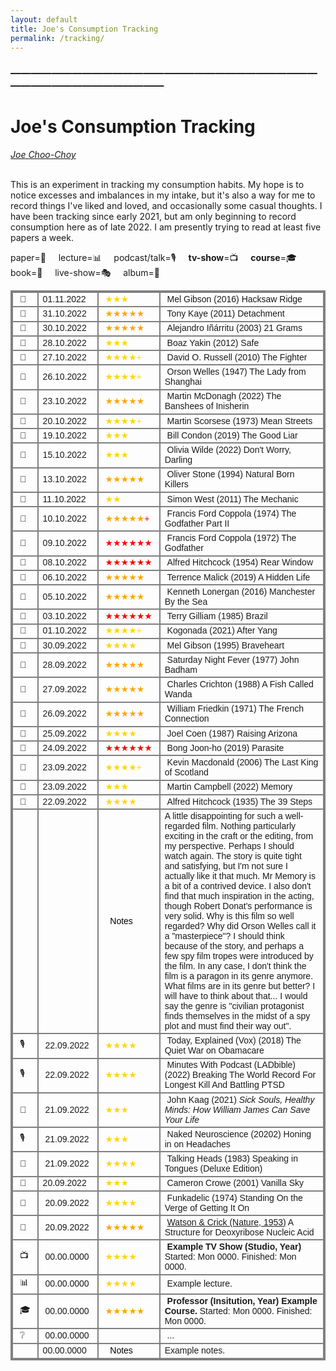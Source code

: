 ```yaml
---
layout: default
title: Joe's Consumption Tracking
permalink: /tracking/
---
```

<!-- <h1 class="mt-5" itemprop="name headline">{{ page.title | escape }}</h1> -->
<!-- <a href="#test_linked_text">Test link.</a> -->

### —————————————————————————————————————————————
# Joe's Consumption Tracking
<i><a href="https://jchooch.github.io/"> Joe Choo-Choy </a></i>
<br>
<br>

This is an experiment in tracking my consumption habits. My hope is to notice excesses and imbalances in my intake, but it's also a way for me to record things I've liked and loved, and occasionally some casual thoughts. I have been tracking since early 2021, but am only beginning to record consumption here as of late 2022. I am presently trying to read at least five papers a week.

paper=📄 &nbsp;&nbsp;&nbsp;
lecture=📊 &nbsp;&nbsp;&nbsp;
podcast/talk=🎙️ &nbsp;&nbsp;&nbsp;
<b>tv-show</b>=📺 &nbsp;&nbsp;&nbsp;
<b>course</b>=🎓 &nbsp;&nbsp;&nbsp;
book=📖 &nbsp;&nbsp;&nbsp;
live-show=🎭 &nbsp;&nbsp;&nbsp;
album=💽 &nbsp;&nbsp;&nbsp;
<br>

<html>
<style>
table, th, td {
  border: 2px solid gray;
  border-collapse: collapse;
}
</style>

<table class="mt-3" style="font-family:tahoma,sans-serif; font-size:14px;">
      <tr>
        <td>&nbsp;🎥&nbsp;</td>
        <td style="min-width:80px">01.11.2022</td>
      <td style="min-width:80px;color:gold;">&nbsp;★★★</td>
        <td>&nbsp;Mel Gibson (2016) Hacksaw Ridge</td>
      </tr>
      <tr>
        <td>&nbsp;🎥&nbsp;</td>
        <td style="min-width:80px">31.10.2022</td>
      <td style="min-width:80px;color:orange;">&nbsp;★★★★★</td>
        <td>&nbsp;Tony Kaye (2011) Detachment</td>
      </tr>
      <tr>
        <td>&nbsp;🎥&nbsp;</td>
        <td style="min-width:80px">30.10.2022</td>
      <td style="min-width:80px;color:orange;">&nbsp;★★★★★</td>
        <td>&nbsp;Alejandro Iñárritu (2003) 21 Grams</td>
      </tr>
      <tr>
        <td>&nbsp;🎥&nbsp;</td>
        <td style="min-width:80px">28.10.2022</td>
      <td style="min-width:80px;color:gold;">&nbsp;★★★</td>
        <td>&nbsp;Boaz Yakin (2012) Safe</td>
      </tr>
      <tr>
        <td>&nbsp;🎥&nbsp;</td>
        <td style="min-width:80px">27.10.2022</td>
      <td style="min-width:80px;color:gold;">&nbsp;★★★★+</td>
        <td>&nbsp;David O. Russell (2010) The Fighter</td>
      </tr>
      <tr>
        <td>&nbsp;🎥&nbsp;</td>
        <td style="min-width:80px">26.10.2022</td>
      <td style="min-width:80px;color:gold;">&nbsp;★★★★+</td>
        <td>&nbsp;Orson Welles (1947) The Lady from Shanghai</td>
      </tr>
      <tr>
        <td>&nbsp;🎥&nbsp;</td>
        <td style="min-width:80px">23.10.2022</td>
      <td style="min-width:80px;color:orange;">&nbsp;★★★★★</td>
        <td>&nbsp;Martin McDonagh (2022) The Banshees of Inisherin</td>
      </tr>
      <tr>
        <td>&nbsp;🎥&nbsp;</td>
        <td style="min-width:80px">20.10.2022</td>
      <td style="min-width:80px;color:gold;">&nbsp;★★★★+</td>
        <td>&nbsp;Martin Scorsese (1973) Mean Streets</td>
      </tr>
      <tr>
        <td>&nbsp;🎥&nbsp;</td>
        <td style="min-width:80px">19.10.2022</td>
      <td style="min-width:80px;color:gold;">&nbsp;★★★</td>
        <td>&nbsp;Bill Condon (2019) The Good Liar</td>
      </tr>
      <tr>
        <td>&nbsp;🎥&nbsp;</td>
        <td style="min-width:80px">15.10.2022</td>
      <td style="min-width:80px;color:gold;">&nbsp;★★★</td>
        <td>&nbsp;Olivia Wilde (2022) Don't Worry, Darling</td>
      </tr>
      <tr>
        <td>&nbsp;🎥&nbsp;</td>
        <td style="min-width:80px">13.10.2022</td>
      <td style="min-width:80px;color:orange;">&nbsp;★★★★★</td>
        <td>&nbsp;Oliver Stone (1994) Natural Born Killers</td>
      </tr>
      <tr>
        <td>&nbsp;🎥&nbsp;</td>
        <td style="min-width:80px">11.10.2022</td>
      <td style="min-width:80px;color:gold;">&nbsp;★★</td>
        <td>&nbsp;Simon West (2011) The Mechanic</td>
      </tr>
      <tr>
        <td>&nbsp;🎥&nbsp;</td>
        <td style="min-width:80px">10.10.2022</td>
      <td style="min-width:80px;">&nbsp;<span style="color:orange">★★★★★</span><span style="color:red">+</span></td>
        <td>&nbsp;Francis Ford Coppola (1974) The Godfather Part II</td>
      </tr>
      <tr>
        <td>&nbsp;🎥&nbsp;</td>
        <td style="min-width:80px">09.10.2022</td>
      <td style="min-width:80px;color:red;">&nbsp;★★★★★★&nbsp;</td>
        <td>&nbsp;Francis Ford Coppola (1972) The Godfather</td>
      </tr>
      <tr>
        <td>&nbsp;🎥&nbsp;</td>
        <td style="min-width:80px">08.10.2022</td>
      <td style="min-width:80px;color:red;">&nbsp;★★★★★★&nbsp;</td>
        <td>&nbsp;Alfred Hitchcock (1954) Rear Window</td>
      </tr>
      <tr>
        <td>&nbsp;🎥&nbsp;</td>
        <td style="min-width:80px">06.10.2022</td>
      <td style="min-width:80px;color:orange;">&nbsp;★★★★★</td>
        <td>&nbsp;Terrence Malick (2019) A Hidden Life</td>
      </tr>
      <tr>
        <td>&nbsp;🎥&nbsp;</td>
        <td style="min-width:80px">05.10.2022</td>
      <td style="min-width:80px;color:orange;">&nbsp;★★★★★</td>
        <td>&nbsp;Kenneth Lonergan (2016) Manchester By the Sea</td>
      </tr>
      <tr>
        <td>&nbsp;🎥&nbsp;</td>
        <td style="min-width:80px">03.10.2022</td>
      <td style="min-width:80px;color:red;">&nbsp;★★★★★★&nbsp;</td>
        <td>&nbsp;Terry Gilliam (1985) Brazil</td>
      </tr>
      <tr>
        <td>&nbsp;🎥&nbsp;</td>
        <td style="min-width:80px">01.10.2022</td>
      <td style="min-width:80px;color:gold;">&nbsp;★★★★+</td>
        <td>&nbsp;Kogonada (2021) After Yang</td>
      </tr>
      <tr>
        <td>&nbsp;🎥&nbsp;</td>
        <td style="min-width:80px">30.09.2022</td>
      <td style="min-width:80px;color:gold;">&nbsp;★★★★</td>
        <td>&nbsp;Mel Gibson (1995) Braveheart</td>
      </tr>
      <tr>
        <td>&nbsp;🎥&nbsp;</td>
        <td style="min-width:80px">28.09.2022</td>
      <td style="min-width:80px;color:orange;">&nbsp;★★★★★</td>
        <td>&nbsp;Saturday Night Fever (1977) John Badham</td>
      </tr>
      <tr>
        <td>&nbsp;🎥&nbsp;</td>
        <td style="min-width:80px">27.09.2022</td>
      <td style="min-width:80px;color:orange;">&nbsp;★★★★★</td>
        <td>&nbsp;Charles Crichton (1988) A Fish Called Wanda</td>
      </tr>
      <tr>
        <td>&nbsp;🎥&nbsp;</td>
        <td style="min-width:80px">26.09.2022</td>
      <td style="min-width:80px;color:orange;">&nbsp;★★★★★</td>
        <td>&nbsp;William Friedkin (1971) The French Connection</td>
      </tr>
      <tr>
        <td>&nbsp;🎥&nbsp;</td>
        <td style="min-width:80px">25.09.2022</td>
      <td style="min-width:80px;color:gold;">&nbsp;★★★★</td>
        <td>&nbsp;Joel Coen (1987) Raising Arizona</td>
      </tr>
      <tr>
        <td>&nbsp;🎥&nbsp;</td>
        <td style="min-width:80px">24.09.2022</td>
      <td style="min-width:80px;color:red;">&nbsp;★★★★★★&nbsp;</td>
        <td>&nbsp;Bong Joon-ho (2019) Parasite</td>
      </tr>
      <tr>
        <td>&nbsp;🎥&nbsp;</td>
        <td style="min-width:80px">23.09.2022</td>
      <td style="min-width:80px;color:gold;">&nbsp;★★★★+</td>
        <td>&nbsp;Kevin Macdonald (2006) The Last King of Scotland</td>
      </tr>
      <tr>
        <td>&nbsp;🎥&nbsp;</td>
        <td style="min-width:80px">23.09.2022</td>
      <td style="min-width:80px;color:gold;">&nbsp;★★★</td>
        <td>&nbsp;Martin Campbell (2022) Memory</td>
      </tr>
     <tr>
      	<td>&nbsp;🎥&nbsp;</td>
      	<td style="min-width:80px">22.09.2022</td>
	    <td style="min-width:80px;color:gold;">&nbsp;★★★★</td>
      	<td>&nbsp;Alfred Hitchcock (1935) The 39 Steps</td>
      </tr>
      <tr> 
        <td></td>
        <td style="min-width:80px"></td>
      <td style="min-width:80px;color:black;">&nbsp;&nbsp; Notes</td>
        <td>A little disappointing for such a well-regarded film. Nothing particularly exciting in the craft or the editing, from my perspective. Perhaps I should watch again. The story is quite tight and satisfying, but I'm not sure I actually like it that much. Mr Memory is a bit of a contrived device. I also don't find that much inspiration in the acting, though Robert Donat's performance is very solid. Why is this film so well regarded? Why did Orson Welles call it a "masterpiece"? I should think because of the story, and perhaps a few spy film tropes were introduced by the film. In any case, I don't think the film is a paragon in its genre anymore. What films are in its genre but better? I will have to think about that... I would say the genre is "civilian protagonist finds themselves in the midst of a spy plot and must find their way out".</td>
      </tr>
      <tr>
      	<td>&nbsp;🎙️&nbsp;</td>
        <td style="min-width:80px">&nbsp;22.09.2022</td>
        <td style="min-width:80px;color:gold;">&nbsp;★★★★</td>
        <td>&nbsp;Today, Explained (Vox) (2018) The Quiet War on Obamacare</td>
      </tr>
      <tr>
      	<td>&nbsp;🎙️&nbsp;</td>
        <td style="min-width:80px">&nbsp;22.09.2022</td>
        <td style="min-width:80px;color:gold;">&nbsp;★★★★</td>
        <td>&nbsp;Minutes With Podcast (LADbible) (2022) Breaking The World Record For Longest Kill And Battling PTSD</td>
      </tr>
      <tr>
      	<td>&nbsp;📖&nbsp;</td>
        <td style="min-width:80px">&nbsp;21.09.2022</td>
        <td style="min-width:80px;color:gold;">&nbsp;★★★</td>
        <td>&nbsp;John Kaag (2021) <i>Sick Souls, Healthy Minds: How William James Can Save Your Life</i></td>
      </tr>
      <tr>
      	<td>&nbsp;🎙️&nbsp;</td>
        <td style="min-width:80px">&nbsp;21.09.2022</td>
        <td style="min-width:80px;color:gold;">&nbsp;★★★</td>
        <td>&nbsp;Naked Neuroscience (20202) Honing in on Headaches</td>
      </tr>
      <tr>
      	<td>&nbsp;💽&nbsp;</td>
        <td style="min-width:80px">&nbsp;21.09.2022</td>
        <td style="min-width:80px;color:gold;">&nbsp;★★★★</td>
        <td>&nbsp;Talking Heads (1983) Speaking in Tongues (Deluxe Edition)</td>
      </tr>
      <tr>
      	<td>&nbsp;🎥&nbsp;</td>
        <td style="min-width:80px">20.09.2022</td>
        <td style="min-width:80px;color:gold;">&nbsp;★★★&nbsp;</td>
        <td>&nbsp;Cameron Crowe (2001) Vanilla Sky</td>
      </tr>
      <tr>
      	<td>&nbsp;💽&nbsp;</td>
        <td style="min-width:80px">&nbsp;20.09.2022</td>
        <td style="min-width:80px;color:gold;">&nbsp;★★★★</td>
        <td>&nbsp;Funkadelic (1974) Standing On the Verge of Getting It On</td>
      </tr>
      <tr>
      	<td>&nbsp;📄&nbsp;</td>
        <td style="min-width:80px">&nbsp;20.09.2022</td>
        <td style="min-width:80px;color:orange;">&nbsp;★★★★★</td>
        <td>&nbsp;<a href="https://dosequis.colorado.edu/Courses/MethodsLogic/papers/WatsonCrick1953.pdf">Watson & Crick (Nature, 1953)</a> A Structure for Deoxyribose Nucleic Acid</td>
      </tr>
      <tr>
      	<td>&nbsp;📺&nbsp;</td>
        <td style="min-width:80px">&nbsp;00.00.0000</td>
        <td style="min-width:80px;color:gold;">&nbsp;★★★★</td>
        <td>&nbsp;<b>Example TV Show (Studio, Year)</b> Started: Mon 0000. Finished: Mon 0000.</td>
      </tr>
      <tr>
      	<td>&nbsp;📊&nbsp;</td>
        <td style="min-width:80px">&nbsp;00.00.0000</td>
        <td style="min-width:80px;color:gold;">&nbsp;★★★★</td>
        <td>&nbsp;Example lecture. </td>
      </tr>
      <tr>
      	<td>&nbsp;🎓&nbsp;</td>
        <td style="min-width:80px">&nbsp;00.00.0000</td>
        <td style="min-width:80px;color:orange;">&nbsp;★★★★★</td>
        <td>&nbsp;<b>Professor (Insitution, Year) Example Course. </b>Started: Mon 0000. Finished: Mon 0000.</td>
      </tr>
      <tr>
      	<td>&nbsp;❔&nbsp;</td>
        <td style="min-width:80px">&nbsp;00.00.0000</td>
        <td style="min-width:80px;color:gold;">&nbsp;</td>
        <td> &nbsp;... </td>
      </tr>
      <tr> 
      	<td></td>
      	<td style="min-width:80px">00.00.0000</td>
	    <td style="min-width:80px;color:black;">&nbsp;&nbsp; Notes</td>
      	<td>Example notes.</td>
      </tr>
</table>
</html>

<br>
<br>

